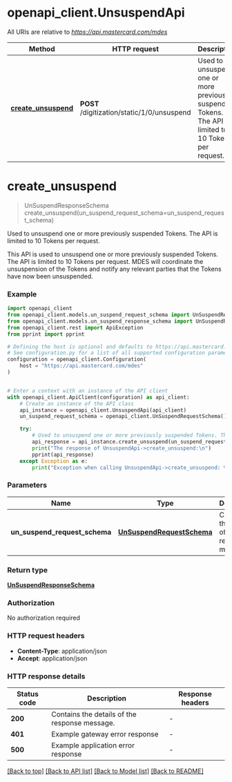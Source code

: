 # openapi_client.UnsuspendApi

All URIs are relative to *https://api.mastercard.com/mdes*

Method | HTTP request | Description
------------- | ------------- | -------------
[**create_unsuspend**](UnsuspendApi.md#create_unsuspend) | **POST** /digitization/static/1/0/unsuspend | Used to unsuspend one or more previously suspended Tokens. The API is limited to 10 Tokens per request.


# **create_unsuspend**
> UnSuspendResponseSchema create_unsuspend(un_suspend_request_schema=un_suspend_request_schema)

Used to unsuspend one or more previously suspended Tokens. The API is limited to 10 Tokens per request.

This API is used to unsuspend one or more previously suspended Tokens. The API is limited to 10 Tokens per request. MDES will coordinate the unsuspension of the Tokens and notify any relevant parties that the Tokens have now been unsuspended. 

### Example


```python
import openapi_client
from openapi_client.models.un_suspend_request_schema import UnSuspendRequestSchema
from openapi_client.models.un_suspend_response_schema import UnSuspendResponseSchema
from openapi_client.rest import ApiException
from pprint import pprint

# Defining the host is optional and defaults to https://api.mastercard.com/mdes
# See configuration.py for a list of all supported configuration parameters.
configuration = openapi_client.Configuration(
    host = "https://api.mastercard.com/mdes"
)


# Enter a context with an instance of the API client
with openapi_client.ApiClient(configuration) as api_client:
    # Create an instance of the API class
    api_instance = openapi_client.UnsuspendApi(api_client)
    un_suspend_request_schema = openapi_client.UnSuspendRequestSchema() # UnSuspendRequestSchema | Contains the details of the request message.  (optional)

    try:
        # Used to unsuspend one or more previously suspended Tokens. The API is limited to 10 Tokens per request.
        api_response = api_instance.create_unsuspend(un_suspend_request_schema=un_suspend_request_schema)
        print("The response of UnsuspendApi->create_unsuspend:\n")
        pprint(api_response)
    except Exception as e:
        print("Exception when calling UnsuspendApi->create_unsuspend: %s\n" % e)
```



### Parameters


Name | Type | Description  | Notes
------------- | ------------- | ------------- | -------------
 **un_suspend_request_schema** | [**UnSuspendRequestSchema**](UnSuspendRequestSchema.md)| Contains the details of the request message.  | [optional] 

### Return type

[**UnSuspendResponseSchema**](UnSuspendResponseSchema.md)

### Authorization

No authorization required

### HTTP request headers

 - **Content-Type**: application/json
 - **Accept**: application/json

### HTTP response details

| Status code | Description | Response headers |
|-------------|-------------|------------------|
**200** | Contains the details of the response message.  |  -  |
**401** | Example gateway error response  |  -  |
**500** | Example application error response  |  -  |

[[Back to top]](#) [[Back to API list]](../README.md#documentation-for-api-endpoints) [[Back to Model list]](../README.md#documentation-for-models) [[Back to README]](../README.md)

